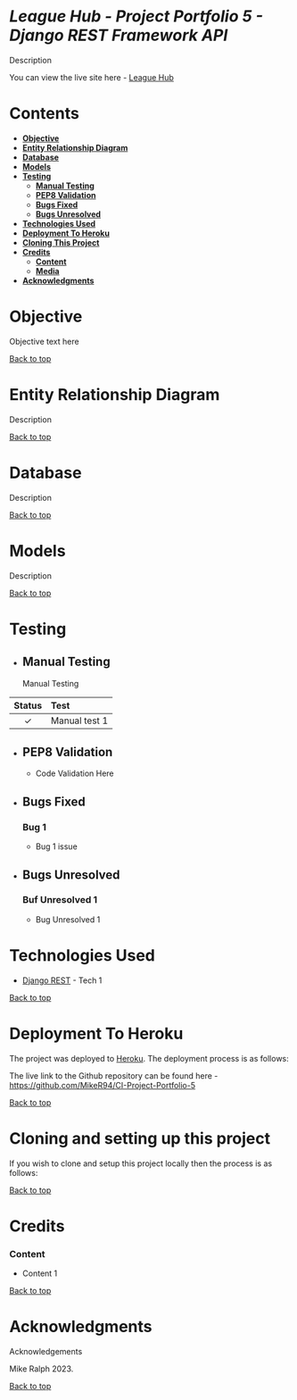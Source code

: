 # **_League Hub - Project Portfolio 5 - Django REST Framework API_**

Description

You can view the live site here - <a href="https://ci-league-hub.herokuapp.com/" target="_blank" rel="noopener">League Hub</a>

# Contents

- [**Objective**](#objective)
- [**Entity Relationship Diagram**](#entity-relationship-diagram)
- [**Database**](#database)
- [**Models**](#models)
- [**Testing**](#testing)
    - [**Manual Testing**](#manual-testing)
    - [**PEP8 Validation**](#pep8-validation)
    - [**Bugs Fixed**](#bugs-fixed)
    - [**Bugs Unresolved**](#bugs-unresolved)
- [**Technologies Used**](#technologies-used)
- [**Deployment To Heroku**](#deployment-to-heroku)
- [**Cloning This Project**](#cloning-and-setting-up-this-project)
- [**Credits**](#credits)
  - [**Content**](#content)
  - [**Media**](#media)
- [**Acknowledgments**](#acknowledgements)

# Objective

Objective text here

[Back to top](#contents)

# Entity Relationship Diagram

Description

[Back to top](#contents)

# Database

Description

[Back to top](#contents)

# Models

Description

[Back to top](#contents)

# Testing

- ## Manual Testing
  Manual Testing

| Status  | **Test** |
| :-----: | :--------------------------------- |
| &check; | Manual test 1                      |

- ## PEP8 Validation

  - Code Validation Here

- ## Bugs Fixed

  ### Bug 1

  - Bug 1 issue <br />


- ## Bugs Unresolved

  ### Buf Unresolved 1

  - Bug Unresolved 1<br />

# Technologies Used

- [Django REST]() - Tech 1

[Back to top](#contents)

# Deployment To Heroku

The project was deployed to [Heroku](https://www.heroku.com). The deployment process is as follows:

The live link to the Github repository can be found here - https://github.com/MikeR94/CI-Project-Portfolio-5

[Back to top](#contents)

# Cloning and setting up this project

If you wish to clone and setup this project locally then the process is as follows:

[Back to top](#contents)

# Credits

### Content

- Content 1

[Back to top](#contents)

# Acknowledgments

Acknowledgements

Mike Ralph 2023.

[Back to top](#contents)